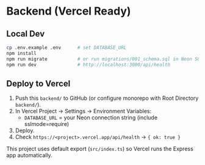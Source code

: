 # Backend (Vercel Ready)

## Local Dev
```bash
cp .env.example .env      # set DATABASE_URL
npm install
npm run migrate           # or run migrations/001_schema.sql in Neon SQL editor
npm run dev               # http://localhost:3000/api/health
```

## Deploy to Vercel
1) Push this `backend/` to GitHub (or configure monorepo with Root Directory `backend/`).
2) In Vercel Project → Settings → Environment Variables:
   - `DATABASE_URL` = your Neon connection string (include sslmode=require)
3) Deploy.
4) Check `https://<project>.vercel.app/api/health` → `{ ok: true }`

This project uses default export (`src/index.ts`) so Vercel runs the Express app automatically.
